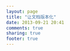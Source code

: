 ```yaml
---
layout: page
title: "让文档版本化"
date: 2013-09-21 20:41
comments: true
sharing: true
footer: true
---
```

